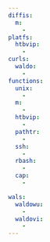 ```yaml
---
diffis:
  m:
    -
platfs:
  htbvip:
    -
curls:
  waldo:
    -
functions:
  unix:
    -
  m:
    -
  htbvip:
    -
  pathtr:
    -
  ssh:
    -
  rbash:
    -
  cap:
    -

wals:
  waldowu:
    -
  waldovi:
    -
---
```

